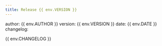 ```yaml
---
title: Release {{ env.VERSION }}
---
```


author: {{ env.AUTHOR }}
version: {{ env.VERSION }}
date: {{ env.DATE }}
changelog:

{{ env.CHANGELOG }}
